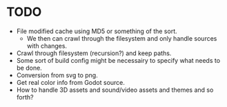 # TODO

- File modified cache using MD5 or something of the sort.
    - We then can crawl through the filesystem and only handle sources with changes.
- Crawl through filesystem (recursion?) and keep paths.
- Some sort of build config might be necessairy to specify what needs to be done.
- Conversion from svg to png.
- Get real color info from Godot source.
- How to handle 3D assets and sound/video assets and themes and so forth?
